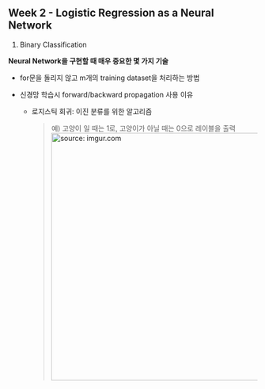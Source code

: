 
## Week 2 - Logistic Regression as a Neural Network

1. Binary Classification

**Neural Network을 구현할 때 매우 중요한 몇 가지 기술**  

* for문을 돌리지 않고 m개의 training dataset을 처리하는 방법  
* 신경망 학습시 forward/backward propagation 사용 이유 

  * 로지스틱 회귀: 이진 분류를 위한 알고리즘
    > 예) 고양이 일 때는 1로, 고양이가 아닐 때는 0으로 레이블을 출력
<a href="http://img.etoday.co.kr/pto_db/2018/02/20180212094232_1185877_710_340.jpg"><img src="http://img.etoday.co.kr/pto_db/2018/02/20180212094232_1185877_710_340.jpg" width="500px" title="source: imgur.com" /></a>


